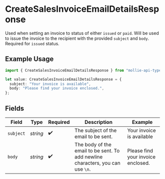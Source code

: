 # CreateSalesInvoiceEmailDetailsResponse

Used when setting an invoice to status of either `issued` or `paid`. Will be used to issue the invoice to the
recipient with the provided `subject` and `body`. Required for `issued` status.

## Example Usage

```typescript
import { CreateSalesInvoiceEmailDetailsResponse } from "mollie-api-typescript/models/operations";

let value: CreateSalesInvoiceEmailDetailsResponse = {
  subject: "Your invoice is available",
  body: "Please find your invoice enclosed.",
};
```

## Fields

| Field                                                                          | Type                                                                           | Required                                                                       | Description                                                                    | Example                                                                        |
| ------------------------------------------------------------------------------ | ------------------------------------------------------------------------------ | ------------------------------------------------------------------------------ | ------------------------------------------------------------------------------ | ------------------------------------------------------------------------------ |
| `subject`                                                                      | *string*                                                                       | :heavy_check_mark:                                                             | The subject of the email to be sent.                                           | Your invoice is available                                                      |
| `body`                                                                         | *string*                                                                       | :heavy_check_mark:                                                             | The body of the email to be sent. To add newline characters, you can use `\n`. | Please find your invoice enclosed.                                             |